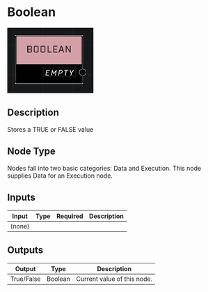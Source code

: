 # Boolean
![](../../../.gitbook/assets/boolean.JPG)

## Description
Stores a TRUE or FALSE value

## Node Type
Nodes fall into two basic categories: Data and Execution. This node supplies Data for an Execution node.

## Inputs
| Input | Type | Required | Description |
|------------------|------------------|----------|--------------------------------------------------------------|
| (none) |  |  |  |

## Outputs
| Output | Type | Description |
|------------------|------------------|--------------------------------------------------------------|
| True/False | Boolean | Current value of this node. |